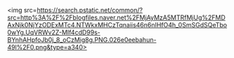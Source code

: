 <img src=https://search.pstatic.net/common/?src=http%3A%2F%2Fblogfiles.naver.net%2FMjAyMzA5MTRfMjUg%2FMDAxNjk0NjYzODExMTc4.NTWkxMHCzTqnaiis46n6nIHfO4h_0SmSGdSQeTbo0wYg.UqVRWv2Z-MIf4cdD99s-BYnhAHpfoJb0j_8_oCzMig8g.PNG.026e0eebahun-49l%2F0.png&type=a340>
